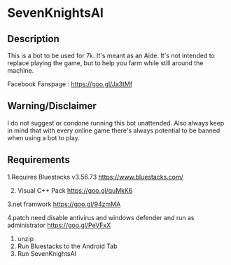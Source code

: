 # SevenKnightsAI
## Description
This is a bot to be used for 7k. It's meant as an Aide. It's not intended to replace playing the game, but to help you farm while still around the machine.

Facebook Fanspage : https://goo.gl/Ja3tMf


## Warning/Disclaimer
I do not suggest or condone running this bot unattended.
Also always keep in mind that with every online game there's always potential to be banned when using a bot to play.

## Requirements
1.Requires Bluestacks v3.56.73 
 https://www.bluestacks.com/

2. Visual C++ Pack
 https://goo.gl/quMkK6 

3.net framwork
https://goo.gl/94zmMA 

4.patch need disable antivirus and windows defender and run as administrator
 https://goo.gl/PeVFxX 

1. unzip
2. Run Bluestacks to the Android Tab
3. Run SevenKnightsAI
